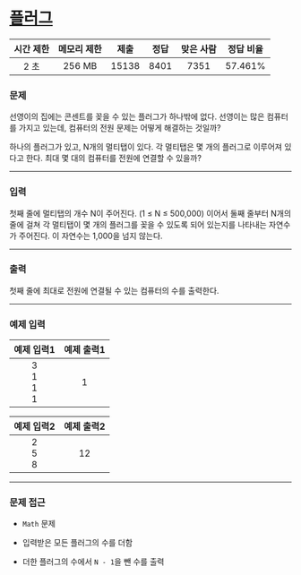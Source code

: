 # [플러그](https://www.acmicpc.net/problem/2010)

<div align = center>

| 시간 제한 | 메모리 제한 | 제출  | 정답  | 맞은 사람 | 정답 비율 |
| :-------: | :---------: | :---: | :---: | :-------: | :-------: |
|   2 초    |   256 MB    | 15138 | 8401  |   7351    |  57.461%  |

</div>

### 문제

선영이의 집에는 콘센트를 꽂을 수 있는 플러그가 하나밖에 없다. 선영이는 많은 컴퓨터를 가지고 있는데, 컴퓨터의 전원 문제는 어떻게 해결하는 것일까?

하나의 플러그가 있고, N개의 멀티탭이 있다. 각 멀티탭은 몇 개의 플러그로 이루어져 있다고 한다. 최대 몇 대의 컴퓨터를 전원에 연결할 수 있을까?

---

### 입력

첫째 줄에 멀티탭의 개수 N이 주어진다. (1 ≤ N ≤ 500,000) 이어서 둘째 줄부터 N개의 줄에 걸쳐 각 멀티탭이 몇 개의 플러그를 꽂을 수 있도록 되어 있는지를 나타내는 자연수가 주어진다. 이 자연수는 1,000을 넘지 않는다.

---

### 출력

첫째 줄에 최대로 전원에 연결될 수 있는 컴퓨터의 수를 출력한다.

---

### 예제 입력

|     예제 입력1      | 예제 출력1 |
| :-----------------: | :--------: |
| 3<br/>1<br/>1<br/>1 |     1      |

|  예제 입력2   | 예제 출력2 |
| :-----------: | :--------: |
| 2<br/>5<br/>8 |     12     |

---

### 문제 접근

  - `Math` 문제

  - 입력받은 모든 플러그의 수를 더함

  - 더한 플러그의 수에서 `N - 1`을 뺀 수를 출력